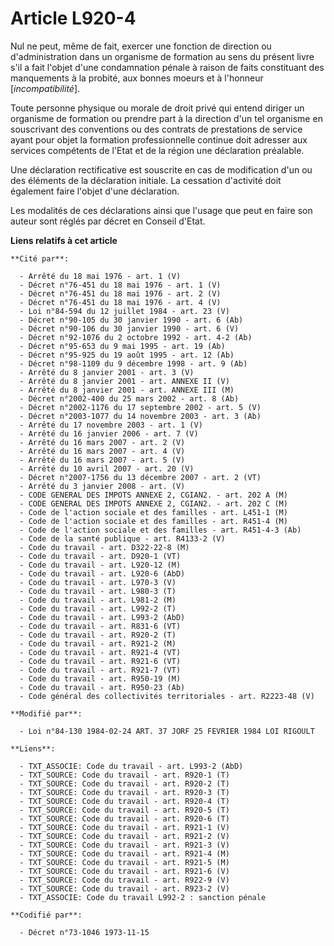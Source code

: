 # Article L920-4

Nul ne peut, même de fait, exercer une fonction de direction ou d'administration dans un organisme de formation au sens du
présent livre s'il a fait l'objet d'une condamnation pénale à raison de faits constituant des manquements à la probité, aux
bonnes moeurs et à l'honneur [*incompatibilité*].

Toute personne physique ou morale de droit privé qui entend diriger un organisme de formation ou prendre part à la direction
d'un tel organisme en souscrivant des conventions ou des contrats de prestations de service ayant pour objet la formation
professionnelle continue doit adresser aux services compétents de l'Etat et de la région une déclaration préalable.

Une déclaration rectificative est souscrite en cas de modification d'un ou des éléments de la déclaration initiale. La
cessation d'activité doit également faire l'objet d'une déclaration.

Les modalités de ces déclarations ainsi que l'usage que peut en faire son auteur sont réglés par décret en Conseil d'Etat.

**Liens relatifs à cet article**

	**Cité par**:

	  - Arrêté du 18 mai 1976 - art. 1 (V)
	  - Décret n°76-451 du 18 mai 1976 - art. 1 (V)
	  - Décret n°76-451 du 18 mai 1976 - art. 2 (V)
	  - Décret n°76-451 du 18 mai 1976 - art. 4 (V)
	  - Loi n°84-594 du 12 juillet 1984 - art. 23 (V)
	  - Décret n°90-105 du 30 janvier 1990 - art. 6 (Ab)
	  - Décret n°90-106 du 30 janvier 1990 - art. 6 (V)
	  - Décret n°92-1076 du 2 octobre 1992 - art. 4-2 (Ab)
	  - Décret n°95-653 du 9 mai 1995 - art. 19 (Ab)
	  - Décret n°95-925 du 19 août 1995 - art. 12 (Ab)
	  - Décret n°98-1109 du 9 décembre 1998 - art. 9 (Ab)
	  - Arrêté du 8 janvier 2001 - art. 3 (V)
	  - Arrêté du 8 janvier 2001 - art. ANNEXE II (V)
	  - Arrêté du 8 janvier 2001 - art. ANNEXE III (M)
	  - Décret n°2002-400 du 25 mars 2002 - art. 8 (Ab)
	  - Décret n°2002-1176 du 17 septembre 2002 - art. 5 (V)
	  - Décret n°2003-1077 du 14 novembre 2003 - art. 3 (Ab)
	  - Arrêté du 17 novembre 2003 - art. 1 (V)
	  - Arrêté du 16 janvier 2006 - art. 7 (V)
	  - Arrêté du 16 mars 2007 - art. 2 (V)
	  - Arrêté du 16 mars 2007 - art. 4 (V)
	  - Arrêté du 16 mars 2007 - art. 5 (V)
	  - Arrêté du 10 avril 2007 - art. 20 (V)
	  - Décret n°2007-1756 du 13 décembre 2007 - art. 2 (VT)
	  - Arrêté du 3 janvier 2008 - art. (V)
	  - CODE GENERAL DES IMPOTS ANNEXE 2, CGIAN2. - art. 202 A (M)
	  - CODE GENERAL DES IMPOTS ANNEXE 2, CGIAN2. - art. 202 C (M)
	  - Code de l'action sociale et des familles - art. L451-1 (M)
	  - Code de l'action sociale et des familles - art. R451-4 (M)
	  - Code de l'action sociale et des familles - art. R451-4-3 (Ab)
	  - Code de la santé publique - art. R4133-2 (V)
	  - Code du travail - art. D322-22-8 (M)
	  - Code du travail - art. D920-1 (VT)
	  - Code du travail - art. L920-12 (M)
	  - Code du travail - art. L920-6 (AbD)
	  - Code du travail - art. L970-3 (V)
	  - Code du travail - art. L980-3 (T)
	  - Code du travail - art. L981-2 (M)
	  - Code du travail - art. L992-2 (T)
	  - Code du travail - art. L993-2 (AbD)
	  - Code du travail - art. R831-6 (VT)
	  - Code du travail - art. R920-2 (T)
	  - Code du travail - art. R921-2 (M)
	  - Code du travail - art. R921-4 (VT)
	  - Code du travail - art. R921-6 (VT)
	  - Code du travail - art. R921-7 (VT)
	  - Code du travail - art. R950-19 (M)
	  - Code du travail - art. R950-23 (Ab)
	  - Code général des collectivités territoriales - art. R2223-48 (V)

	**Modifié par**:

	  - Loi n°84-130 1984-02-24 ART. 37 JORF 25 FEVRIER 1984 LOI RIGOULT

	**Liens**:

	  - TXT_ASSOCIE: Code du travail - art. L993-2 (AbD)
	  - TXT_SOURCE: Code du travail - art. R920-1 (T)
	  - TXT_SOURCE: Code du travail - art. R920-2 (T)
	  - TXT_SOURCE: Code du travail - art. R920-3 (T)
	  - TXT_SOURCE: Code du travail - art. R920-4 (T)
	  - TXT_SOURCE: Code du travail - art. R920-5 (T)
	  - TXT_SOURCE: Code du travail - art. R920-6 (T)
	  - TXT_SOURCE: Code du travail - art. R921-1 (V)
	  - TXT_SOURCE: Code du travail - art. R921-2 (V)
	  - TXT_SOURCE: Code du travail - art. R921-3 (V)
	  - TXT_SOURCE: Code du travail - art. R921-4 (M)
	  - TXT_SOURCE: Code du travail - art. R921-5 (M)
	  - TXT_SOURCE: Code du travail - art. R921-6 (V)
	  - TXT_SOURCE: Code du travail - art. R922-9 (V)
	  - TXT_SOURCE: Code du travail - art. R923-2 (V)
	  - TXT_ASSOCIE: Code du travail L992-2 : sanction pénale

	**Codifié par**:

	  - Décret n°73-1046 1973-11-15

